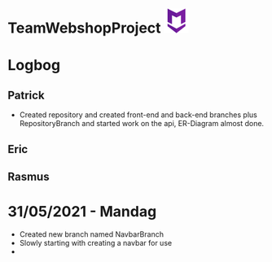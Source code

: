 # TeamWebshopProject ![alt text](https://github.com/adam-p/markdown-here/raw/master/src/common/images/icon48.png "Logo Title Text 1")

# Logbog
## Patrick
- Created repository and created front-end and back-end branches plus RepositoryBranch and started work on the api, ER-Diagram almost done.

## Eric

## Rasmus
# 31/05/2021 - Mandag
<ul>
	<li>Created new branch named NavbarBranch</li>
	<li>Slowly starting with creating a navbar for use</li>
	<li></li>
</ul>
